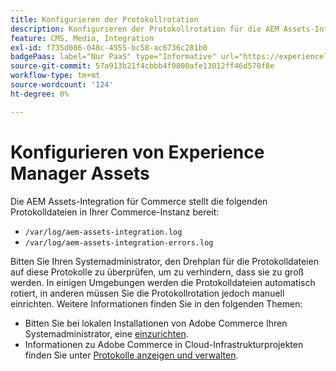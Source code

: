 ```yaml
---
title: Konfigurieren der Protokollrotation
description: Konfigurieren der Protokollrotation für die AEM Assets-Integration für Commerce.
feature: CMS, Media, Integration
exl-id: f735d086-048c-4555-bc58-ac6736c281b0
badgePaas: label="Nur PaaS" type="Informative" url="https://experienceleague.adobe.com/de/docs/commerce/user-guides/product-solutions" tooltip="Gilt nur für Adobe Commerce in Cloud-Projekten (von Adobe verwaltete PaaS-Infrastruktur) und lokale Projekte."
source-git-commit: 57a913b21f4cbbb4f0800afe13012ff46d578f8e
workflow-type: tm+mt
source-wordcount: '124'
ht-degree: 0%

---
```


# Konfigurieren von Experience Manager Assets

Die AEM Assets-Integration für Commerce stellt die folgenden Protokolldateien in Ihrer Commerce-Instanz bereit:

- `/var/log/aem-assets-integration.log`
- `/var/log/aem-assets-integration-errors.log`

Bitten Sie Ihren Systemadministrator, den Drehplan für die Protokolldateien auf diese Protokolle zu überprüfen, um zu verhindern, dass sie zu groß werden. In einigen Umgebungen werden die Protokolldateien automatisch rotiert, in anderen müssen Sie die Protokollrotation jedoch manuell einrichten. Weitere Informationen finden Sie in den folgenden Themen:

- Bitten Sie bei lokalen Installationen von Adobe Commerce Ihren Systemadministrator, eine [ einzurichten](https://experienceleague.adobe.com/docs/commerce-operations/installation-guide/next-steps/configuration.html?lang=de#server-settings).
- Informationen zu Adobe Commerce in Cloud-Infrastrukturprojekten finden Sie unter [Protokolle anzeigen und verwalten](https://experienceleague.adobe.com/docs/commerce-cloud-service/user-guide/develop/test/log-locations.html?lang=de).
